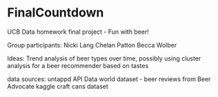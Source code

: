 # FinalCountdown
UCB Data homework final project - Fun with beer!

Group participants:
Nicki Lang
Chelan Patton
Becca Wolber

Ideas: Trend analysis of beer types over time, possibly using cluster analysis for a beer recommender based on tastes

data sources: 
untappd API
Data world dataset - beer reviews from Beer Advocate 
kaggle craft cans dataset
